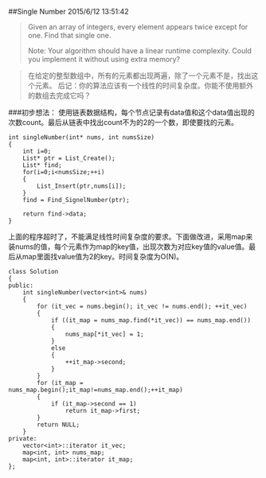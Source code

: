##Single Number
2015/6/12 13:51:42 


> Given an array of integers, every element appears twice except for one. Find that single one.
> 
> Note:
> Your algorithm should have a linear runtime complexity. Could you implement it without using extra memory?

>在给定的整型数组中，所有的元素都出现两遍，除了一个元素不是，找出这个元素。
>后记：你的算法应该有一个线性的时间复杂度。你能不使用额外的数组去完成它吗？


###初步想法：
使用链表数据结构，每个节点记录有data值和这个data值出现的次数count。最后从链表中找出count不为的2的一个数，即使要找的元素。

	int singleNumber(int* nums, int numsSize) 
	{
    	int i=0;
		List* ptr = List_Create();
		List* find;
		for(i=0;i<numsSize;++i)
		{
			List_Insert(ptr,nums[i]);
		}
		find = Find_SignelNumber(ptr);

		return find->data;	
	}


上面的程序超时了，不能满足线性时间复杂度的要求。下面做改进，采用map来装nums的值，每个元素作为map的key值，出现次数为对应key值的value值。最后从map里面找value值为2的key。时间复杂度为O(N)。
	

	class Solution
	{
	public:
		int singleNumber(vector<int>& nums)
		{
			for (it_vec = nums.begin(); it_vec != nums.end(); ++it_vec)
			{
				if ((it_map = nums_map.find(*it_vec)) == nums_map.end())
				{
					nums_map[*it_vec] = 1;
				}
				else
				{
					++it_map->second;
				}
			}
			for (it_map = nums_map.begin();it_map!=nums_map.end();++it_map)
			{
				if (it_map->second == 1)
					return it_map->first;
			}
			return NULL;
		}
	private:
		vector<int>::iterator it_vec;
		map<int, int> nums_map;
		map<int, int>::iterator it_map;
	};